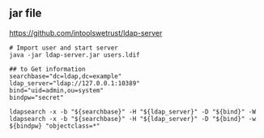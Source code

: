 ## jar file
https://github.com/intoolswetrust/ldap-server


```
# Import user and start server
java -jar ldap-server.jar users.ldif

## to Get information
searchbase="dc=ldap,dc=example"
ldap_server="ldap://127.0.0.1:10389"
bind="uid=admin,ou=system"
bindpw="secret"

ldapsearch -x -b "${searchbase}" -H "${ldap_server}" -D "${bind}" -W
ldapsearch -x -b "${searchbase}" -H "${ldap_server}" -D "${bind}" -w ${bindpw} "objectclass=*"

```